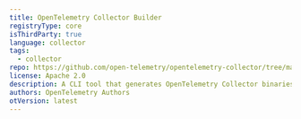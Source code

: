 ```yaml
---
title: OpenTelemetry Collector Builder
registryType: core
isThirdParty: true
language: collector
tags:
  - collector
repo: https://github.com/open-telemetry/opentelemetry-collector/tree/main/cmd/builder
license: Apache 2.0
description: A CLI tool that generates OpenTelemetry Collector binaries based on a manifest.
authors: OpenTelemetry Authors
otVersion: latest
---
```

